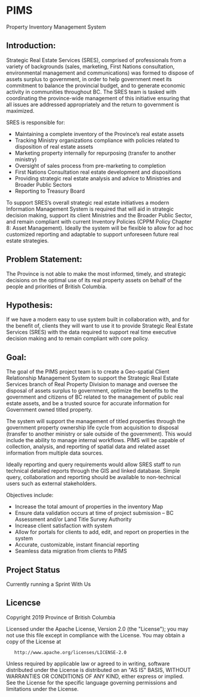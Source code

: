 
# PIMS
Property Inventory Management System


## Introduction:

Strategic Real Estate Services (SRES), comprised of professionals from a variety of backgrounds (sales, marketing, First Nations consultation, environmental management and communications) was formed to dispose of assets surplus to government, in order to help government meet its commitment to balance the provincial budget, and to generate economic activity in communities throughout BC.  The SRES team is tasked with coordinating the province-wide management of this initiative ensuring that all issues are addressed appropriately and the return to government is maximized.

SRES is responsible for:

- Maintaining a complete inventory of the Province’s real estate assets
- Tracking Ministry organizations compliance with policies related to disposition of real estate assets 
- Marketing property internally for repurposing (transfer to another ministry)
- Oversight of sales process from pre-marketing to completion
- First Nations Consultation real estate development and dispositions 
- Providing strategic real estate analysis and advice to Ministries and Broader Public Sectors
- Reporting to Treasury Board


To support SRES’s overall strategic real estate initiatives a modern Information Management System is required that will aid in strategic decision making, support its client Ministries and the Broader Public Sector, and remain compliant with current Inventory Policies (CPPM Policy Chapter 8: Asset Management).  Ideally the system will be flexible to allow for ad hoc customized reporting and adaptable to support unforeseen future real estate strategies.

## Problem Statement:

The Province is not able to make the most informed, timely, and strategic decisions on the optimal use of its real property assets on behalf of the people and priorities of British Columbia.

## Hypothesis:

If we have a modern easy to use system built in collaboration with, and for the benefit of, clients they will want to use it to provide Strategic Real Estate Services (SRES) with the data required to support real time executive decision making and to remain compliant with core policy. 


## Goal:

The goal of the PIMS project team is to create a Geo-spatial Client Relationship Management System to support the Strategic Real Estate Services branch of Real Property Division to manage and oversee the disposal of assets surplus to government, optimize the benefits to the government and citizens of BC related to the management of public real estate assets, and be a trusted source for accurate information for Government owned titled property.  

The system will support the management of titled properties through the government property ownership life cycle from acquisition to disposal (transfer to another ministry or sale outside of the government). This would include the ability to manage internal workflows. PIMS will be capable of collection, analysis, and reporting of spatial data and related asset information from multiple data sources.

Ideally reporting and query requirements would allow SRES staff to run technical detailed reports through the GIS and linked database.  Simple query, collaboration and reporting should be available to non-technical users such as external stakeholders.

Objectives include:

- Increase the total amount of properties in the inventory Map 
- Ensure data validation occurs at time of project submission – BC Assessment and/or Land Title Survey Authority 
- Increase client satisfaction with system
- Allow for portals for clients to add, edit, and report on properties in the system 
- Accurate, customizable, instant financial reporting 
- Seamless data migration from clients to PIMS 
 
## Project Status

Currently running a Sprint With Us 

## Licencse

   Copyright 2019 Province of British Columbia

   Licensed under the Apache License, Version 2.0 (the "License");
   you may not use this file except in compliance with the License.
   You may obtain a copy of the License at

       http://www.apache.org/licenses/LICENSE-2.0

   Unless required by applicable law or agreed to in writing, software
   distributed under the License is distributed on an "AS IS" BASIS,
   WITHOUT WARRANTIES OR CONDITIONS OF ANY KIND, either express or implied.
   See the License for the specific language governing permissions and
   limitations under the License.
